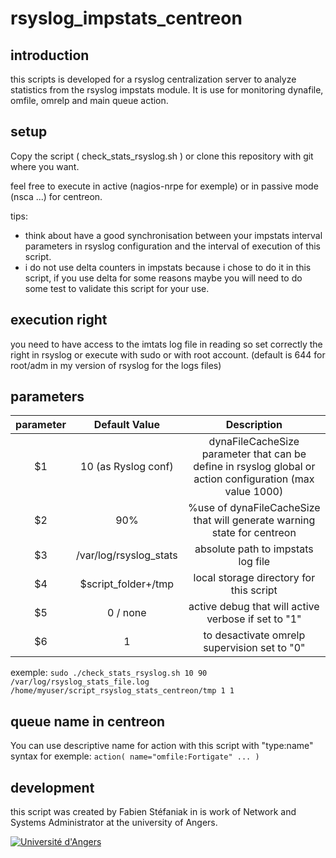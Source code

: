 # rsyslog_impstats_centreon

## introduction

this scripts is developed for a rsyslog centralization server to analyze statistics from the rsyslog impstats module. It is use for monitoring dynafile, omfile, omrelp and main queue action.

## setup

Copy the script ( check_stats_rsyslog.sh ) or clone this repository with git where you want.

feel free to execute in active (nagios-nrpe for exemple) or in passive mode (nsca ...) for centreon.

tips:
* think about have a good synchronisation between your impstats interval parameters in rsyslog configuration and the interval of execution of this script.
* i do not use delta counters in impstats because i chose to do it in this script, if you use delta for some reasons maybe you will need to do some test to validate this script for your use.

## execution right

you need to have access to the imtats log file in reading so set correctly the right in rsyslog or execute with sudo or with root account. (default is 644 for root/adm in my version of rsyslog for the logs files)

## parameters

| parameter  | Default Value  |  Description |
| :------------: | :------------: | :------------: |
| $1 | 10 (as Ryslog conf) | dynaFileCacheSize parameter that can be define in rsyslog global or action configuration (max value 1000) |
| $2 | 90% | %use of dynaFileCacheSize that will generate warning state for centreon  |
| $3 | /var/log/rsyslog_stats | absolute path to impstats log file |
| $4 | $script_folder+/tmp | local storage directory for this script  |
| $5 | 0 / none | active debug that will active verbose if set to "1"  |
| $6 | 1 |  to desactivate omrelp supervision set to "0" |

exemple:
`sudo ./check_stats_rsyslog.sh 10 90 /var/log/rsyslog_stats_file.log /home/myuser/script_rsyslog_stats_centreon/tmp 1 1`

## queue name in centreon

You can use descriptive name for action with this script with "type:name" syntax for exemple:
`action( name="omfile:Fortigate" ... )`

## development

this script was created by Fabien Stéfaniak in is work of Network and Systems Administrator at the university of Angers.

[![Université d'Angers](http://marque.univ-angers.fr/_resources/Logos/_GENERIQUE/HORIZONTAL/ECRAN/PNG/ua_h_couleur_ecran.png "Université d'Angers")](https://www.univ-angers.fr "Université d'Angers")
